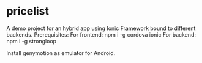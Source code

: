 # pricelist
A demo project for an hybrid app using Ionic Framework bound to different backends.
Prerequisites:
For frontend:
npm i -g cordova ionic 
For backend:
npm i -g strongloop

Install genymotion as emulator for Android.
